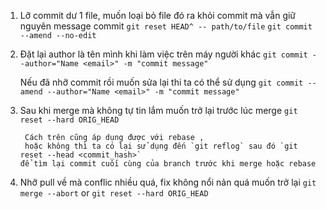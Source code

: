 1. Lỡ commit dư 1 file, muốn loại bỏ file đó ra khỏi commit mà vẫn giữ nguyên message commit
    `git reset HEAD^ -- path/to/file`
    `git commit --amend --no-edit`

2. Đặt lại author là tên mình khi làm việc trên máy người khác
        `git commit --author="Name <email>" -m "commit message"`

    Nếu đã nhỡ commit rồi muốn sửa lại thi ta có thể sử dụng
        `git commit --amend --author="Name <email>" -m "commit message"`

3. Sau khi merge mà không tự tin lắm muốn trở lại trước lúc merge
        `git reset --hard ORIG_HEAD`

        Cách trên cũng áp dụng được với rebase , 
        hoặc không thì ta có lại sử dụng đến `git reflog` sau đó `git reset --head <commit_hash>`
       để tìm lại commit cuối cùng của branch trước khi merge hoặc rebase

5. Nhỡ pull về mà conflic nhiều quá, fix không nổi nản quá muốn trở lại
        `git merge --abort`
        or
        `git reset --hard ORIG_HEAD` 
